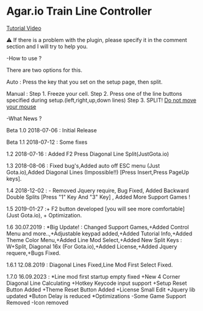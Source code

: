 <h1>Agar.io Train Line Controller</h1>

<a href="https://www.youtube.com/watch?v=qevn6WdLfmg">Tutorial Video</a>

⚠️ If there is a problem with the plugin, please specify it in the comment section and I will try to help you.

-How to use ?

There are two options for this.

Auto : Press the key that you set on the setup page, then split.

Manual :
Step 1. Freeze your cell. 
Step 2. Press one of the line buttons specified during setup.(left,right,up,down lines)
Step 3. SPLIT!
<u>Do not move your mouse</u>



-What News ?

Beta 1.0  2018-07-06  :  Initial Release

Beta 1.1  2018-07-12  :  Some fixes

1.2   2018-07-16  : Added F2 Press Diagonal Line Split(JustGota.io)

1.3   2018-08-06   :  Fixed bug's,Added auto off ESC menu (Just Gota.io),Added Diagonal Lines (Impossible!!) [Press Insert,Press PageUp keys].

1.4   2018-12-02    : - Removed Jquery require, Bug Fixed, Added Backward Double Splits [Press "1" Key And "3" Key] , Added More Support Games !

1.5   2019-01-27 :+ F2 button developed [you will see more comfortable] (Just Gota.io), + Optimization.

1.6   30.07.2019 : *Big Update! : Changed Support Games,+Added Control Menu and more..,+Adjustable keypad added,+Added Tutorial Info,+Added Theme Color Menu,+Added Line Mod Select,+Added New Split Keys : W+Split, Diagonal 16x (For Gota.io),+Added License,+Added Jquery requere,+Bugs Fixed.

1.6.1  12.08.2019 : Diagonal Lines Fixed,Line Mod First Select Fixed.

1.7.0 16.09.2023 : 
*Line mod first startup empty fixed
+New 4 Corner Diagonal Line Calculating
+Hotkey Keycode input support
+Setup Reset Button Added
+Theme Reset Button Added
+License Small Edit
+Jquery lib updated
*Buton Delay is reduced
*Optimizations
-Some Game Support Removed
-Icon removed

